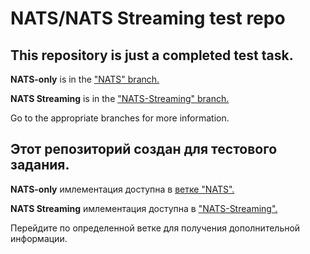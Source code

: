 # NATS/NATS Streaming test repo

## This repository is just a completed test task.

**NATS-only** is in the ["NATS" branch.](https://github.com/hugmouse/nats-golang-test/tree/NATS)

**NATS Streaming** is in the ["NATS-Streaming" branch.](https://github.com/hugmouse/nats-golang-test/tree/NATS-Streaming)

Go to the appropriate branches for more information.

## Этот репозиторий создан для тестового задания.

**NATS-only** имлементация доступна в [ветке "NATS".](https://github.com/hugmouse/nats-golang-test/tree/NATS)

**NATS Streaming** имлементация доступна в ["NATS-Streaming".](https://github.com/hugmouse/nats-golang-test/tree/NATS-Streaming)

Перейдите по определенной ветке для получения дополнительной информации.
